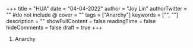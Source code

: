+++
title = "HUA"
date = "04-04-2022"
author = "Joy Lin"
authorTwitter = "" #do not include @
cover = ""
tags = ["Anarchy"]
keywords = ["", ""]
description = ""
showFullContent = false
readingTime = false
hideComments = false
draft = true
+++


1. Anarchy

<!-- {{ if isset $.Site.Params "favicon" }}
  <link rel="shortcut icon" href="{{ $.Site.Params.favicon | absURL }}">
{{ else }}
  <link rel="shortcut icon" href="{{ printf "img/favicon/%s.png" ($.Site.Params.ThemeColor | default "orange") | absURL }}">
{{ end }}
 -->

<!-- baseURL = 'https://remilarius.github.io/project/'
languageCode = 'en-us'
theme = "terminal"
paginate = 5


[params]
  # dir name of your main content (default is `content/posts`).
  # the list of set content will show up on your index page (baseurl).
  contentTypeName = "posts"

  # ["orange", "blue", "red", "green", "pink"]
  themeColor = "orange"


  canonifyurls = true

  # if you set this to 0, only submenu trigger will be visible
  showMenuItems = 5

  # show selector to switch language
  showLanguageSelector = false

  # set theme to full screen width
  fullWidthTheme = false

  # center theme with default width
  centerTheme = false

  # if your resource directory contains an image called `cover.(jpg|png|webp)`,
  # then the file will be used as a cover automatically.
  # With this option you don't have to put the `cover` param in a front-matter.
  autoCover = true

  # set post to show the last updated
  # If you use git, you can set `enableGitInfo` to `true` and then post will automatically get the last updated
  showLastUpdated = false

  # set a custom favicon (default is a `themeColor` square)
  # favicon = "favicon.ico"

  # Provide a string as a prefix for the last update date. By default, it looks like this: 2020-xx-xx [Updated: 2020-xx-xx] :: Author
  # updatedDatePrefix = "Updated"

  # set all headings to their default size (depending on browser settings)
  # oneHeadingSize = true # default

  # whether to show a page's estimated reading time
  # readingTime = false # default

  # whether to show a table of contents
  # can be overridden in a page's front-matter
  # Toc = false # default

  # set title for the table of contents
  # can be overridden in a page's front-matter
  # TocTitle = "Table of Contents" # default

  utterancesRepo = "remilarius/project"

[params.twitter]
  # set Twitter handles for Twitter cards
  # see https://developer.twitter.com/en/docs/tweets/optimize-with-cards/guides/getting-started#card-and-content-attribution
  # do not include @
  creator = ""
  site = ""

[languages]
  [languages.en]
    languageName = "English"
    title = "Terminal"
    subtitle = "A simple, retro theme for Hugo"
    owner = ""
    keywords = ""
    copyright = ""
    menuMore = "Show more"
    readMore = "Read more"
    readOtherPosts = "Read other posts"
    newerPosts = "Newer posts"
    olderPosts = "Older posts"
    missingContentMessage = "Page not found..."
    missingBackButtonLabel = "Back to home page"

    [languages.en.params.logo]
      logoText = "Joy Lin"
      logoHomeLink = "/project"

    [languages.en.menu]
      [[languages.en.menu.main]]
        identifier = "about"
        name = "About"
        url = "/about"
      [[languages.en.menu.main]]
        identifier = "Personal Projects"
        name = "Personal Projects"
        url = "/personalprojects"
      [[languages.en.menu.main]]
        identifier = "classprojects"
        name = "Class Projects"
        url = "/classprojects"
      [[languages.en.menu.main]]
        identifier = "studentgov"
        name = "StudentGov"
        url = "/studentgov"

[markup]
  [markup.goldmark]
    [markup.goldmark.renderer]
      unsafe = true -->